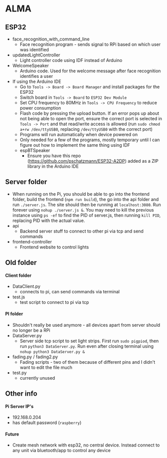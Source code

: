# ALMA

## ESP32
  * face_recognition_with_command_line
    * Face recognition program - sends signal to RPi based on which user was identified
  * updatedLightController
    * Light controller code using IDF instead of Arduino
  * WelcomeSpeaker
    * Arduino code. Used for the welcome message after face recognition identifies a user
  * If using the Arduino IDE
    * Go to `Tools -> Board -> Board Manager` and install packages for the ESP32
    * Switch board in `Tools -> Board` to `ESP32 Dev Module`
    * Set CPU frequency to 80MHz in `Tools -> CPU Frequency` to reduce power consumption
    * Flash code by pressing the upload button. If an error pops up about not being able to open the port, ensure the correct port is selected in `Tools -> Port` and that read/write access is allowed (run `sudo chmod a+rw /dev/ttyUSB0`, replacing `/dev/ttyUSB0` with the correct port)
    * Programs will run automatically when device powered on
    * Only needed for a few of the programs, mostly temporary until I can figure out how to implement the same thing using IDF
    * espBTSpeaker
      * Ensure you have this repo (https://github.com/pschatzmann/ESP32-A2DP) added as a ZIP library in the Arduino IDE

## Server folder
  * When running on the Pi, you should be able to go into the frontend folder, build the frontend (`npm run build`), the go into the api folder and run `./server.js`. The site should then be running at `localhost:3080`. Run forever using `nohup ./server.js &`. You may need to kill the previous instance using `ps -ef` to find the PID of server.js, then running `kill PID`, replacing PID with the actual value.
  * api
    * Backend server stuff to connect to other pi via tcp and send commands
  * frontend-controller
    * Frontend website to control lights

## Old folder
#### Client folder
  * DataClient.py
    * connects to pi, can send commands via terminal
  * test.js
    * test script to connect to pi via tcp

#### PI folder
  * Shouldn't really be used anymore - all devices apart from server should no longer be a RPi
  * DataServer.py
    * Server side tcp script to set light strips. First run `sudo pigpiod`, then run `python3 DataServer.py`. Run even after closing terminal using `nohup python3 DataServer.py &`
  * fading.py / fading2.py
    * Fading scripts - two of them because of different pins and I didn't want to edit the file much
  * test.py
    * currently unused

## Other info
#### Pi Server IP's
  * 192.168.0.204
  * has default password (`raspberry`)

#### Future
* Create mesh network with esp32, no central device. Instead connect to any unit via bluetooth/app to control any device
